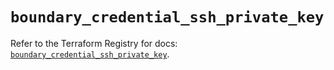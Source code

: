 # `boundary_credential_ssh_private_key`

Refer to the Terraform Registry for docs: [`boundary_credential_ssh_private_key`](https://registry.terraform.io/providers/hashicorp/boundary/1.1.14/docs/resources/credential_ssh_private_key).

